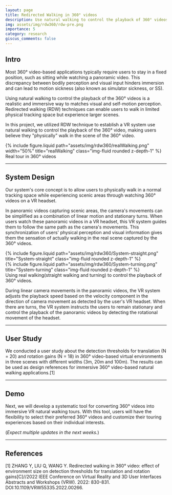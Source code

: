 ```yaml
---
layout: page
title: Redirected Walking in 360° videos
description: Use natural walking to control the playback of 360° videos
img: assets/img/rdw360/rdw-pre.png
importance: 5
category: research
giscus_comments: false
---
```


## Intro

Most 360° video-based applications typically require users to stay in a fixed position, such as sitting while watching a panoramic video. This discrepancy between bodily perception and visual input hinders immersion and can lead to motion sickness (also known as simulator sickness, or SS).

Using natural walking to control the playback of the 360° videos is a realistic and immersive way to matches visual and self-motion perception. Redirected walking (RDW) techniques can enable users to walk in limited physical tracking space but experience larger scenes.

In this project, we utilized RDW technique to establish a VR system use natural walking to control the playback of the 360° video, making users believe they "physically" walk in the scene of the 360° video.

<div class="row">
    <div class="col-sm mt-3 mt-md-0">
        {% include figure.liquid path="assets/img/rdw360/realWalking.png" width="50%" title="realWalking" class="img-fluid rounded z-depth-1" %}
    </div>
</div>
<div class="caption">
    Real tour in 360° videos
</div>

---

## System Design

Our system's core concept is to allow users to physically walk in a normal tracking space while experiencing scenic areas through watching 360° videos on a VR headset.

In panoramic videos capturing scenic areas, the camera's movements can be simplified as a combination of linear motion and stationary turns. When users watch these panoramic videos in a VR headset, this VR system guides them to follow the same path as the camera's movements. This synchronization of users' physical perception and visual information gives them the sensation of actually walking in the real scene captured by the 360° videos.

<div class="row">
    <div class="col-sm mt-3 mt-md-0">
        {% include figure.liquid path="assets/img/rdw360/System-straight.png" title="System-straight" class="img-fluid rounded z-depth-1" %}
    </div>
    <div class="col-sm mt-3 mt-md-0">
        {% include figure.liquid path="assets/img/rdw360/System-turning.png" title="System-turning" class="img-fluid rounded z-depth-1" %}
    </div>
</div>
<div class="caption">
    Using real walking(straight walking and turning) to control the playback of 360° videos.
</div>

During linear camera movements in the panoramic videos, the VR system adjusts the playback speed based on the velocity component in the direction of camera movement as detected by the user's VR headset. When there are turns, the VR system instructs the users to remain stationary and control the playback of the panoramic videos by detecting the rotational movement of the headset.

---

## User Study

We conducted a user study about the detection thresholds for translation (N = 20) and rotation gains (N = 18) in 360° video-based virtual environments in three scenes with different widths (3m, 20m and 100m). The results can be used as design references for immersive 360° video-based natural walking applications.[1]

---

## Demo

Next, we will develop a systematic tool for converting 360° videos into immersive VR natural walking tours. With this tool, users will have the flexibility to select their preferred 360° videos and customize their touring experiences based on their individual interests.

(_Expect multiple updates in the next weeks._)

---

## References

[1] ZHANG Y, LIU Q, WANG Y. Redirected walking in 360° video: effect
of environment size on detection thresholds for translation and rotation gains[C]//2022 IEEE Conference on Virtual Reality and 3D User Interfaces Abstracts and Workshops (VRW). 2022: 830-831. DOI:10.1109/VRW55335.2022.00266.
